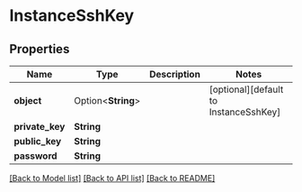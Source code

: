 # InstanceSshKey

## Properties

Name | Type | Description | Notes
------------ | ------------- | ------------- | -------------
**object** | Option<**String**> |  | [optional][default to InstanceSshKey]
**private_key** | **String** |  | 
**public_key** | **String** |  | 
**password** | **String** |  | 

[[Back to Model list]](../README.md#documentation-for-models) [[Back to API list]](../README.md#documentation-for-api-endpoints) [[Back to README]](../README.md)


